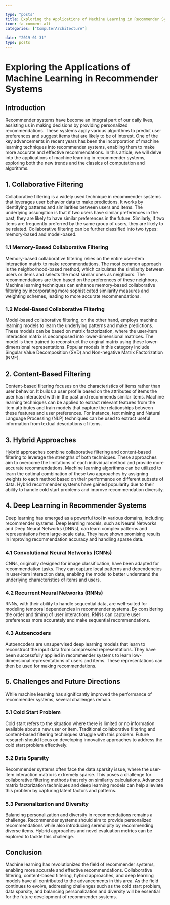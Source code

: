 ```yaml
---

type: "posts"
title: Exploring the Applications of Machine Learning in Recommender Systems
icon: fa-comment-alt
categories: ["ComputerArchitecture"]

date: "2019-01-31"
type: posts
---
```





# Exploring the Applications of Machine Learning in Recommender Systems

## Introduction

Recommender systems have become an integral part of our daily lives, assisting us in making decisions by providing personalized recommendations. These systems apply various algorithms to predict user preferences and suggest items that are likely to be of interest. One of the key advancements in recent years has been the incorporation of machine learning techniques into recommender systems, enabling them to make more accurate and effective recommendations. In this article, we will delve into the applications of machine learning in recommender systems, exploring both the new trends and the classics of computation and algorithms.

## 1. Collaborative Filtering

Collaborative filtering is a widely used technique in recommender systems that leverages user behavior data to make predictions. It works by identifying patterns and similarities between users and items. The underlying assumption is that if two users have similar preferences in the past, they are likely to have similar preferences in the future. Similarly, if two items are frequently preferred by the same group of users, they are likely to be related. Collaborative filtering can be further classified into two types: memory-based and model-based.

### 1.1 Memory-Based Collaborative Filtering

Memory-based collaborative filtering relies on the entire user-item interaction matrix to make recommendations. The most common approach is the neighborhood-based method, which calculates the similarity between users or items and selects the most similar ones as neighbors. The recommendations are then based on the preferences of these neighbors. Machine learning techniques can enhance memory-based collaborative filtering by incorporating more sophisticated similarity measures and weighting schemes, leading to more accurate recommendations.

### 1.2 Model-Based Collaborative Filtering

Model-based collaborative filtering, on the other hand, employs machine learning models to learn the underlying patterns and make predictions. These models can be based on matrix factorization, where the user-item interaction matrix is decomposed into lower-dimensional matrices. The model is then trained to reconstruct the original matrix using these lower-dimensional representations. Popular models in this category include Singular Value Decomposition (SVD) and Non-negative Matrix Factorization (NMF).

## 2. Content-Based Filtering

Content-based filtering focuses on the characteristics of items rather than user behavior. It builds a user profile based on the attributes of items the user has interacted with in the past and recommends similar items. Machine learning techniques can be applied to extract relevant features from the item attributes and train models that capture the relationships between these features and user preferences. For instance, text mining and Natural Language Processing (NLP) techniques can be used to extract useful information from textual descriptions of items.

## 3. Hybrid Approaches

Hybrid approaches combine collaborative filtering and content-based filtering to leverage the strengths of both techniques. These approaches aim to overcome the limitations of each individual method and provide more accurate recommendations. Machine learning algorithms can be utilized to learn the optimal combination of these two approaches by assigning weights to each method based on their performance on different subsets of data. Hybrid recommender systems have gained popularity due to their ability to handle cold start problems and improve recommendation diversity.

## 4. Deep Learning in Recommender Systems

Deep learning has emerged as a powerful tool in various domains, including recommender systems. Deep learning models, such as Neural Networks and Deep Neural Networks (DNNs), can learn complex patterns and representations from large-scale data. They have shown promising results in improving recommendation accuracy and handling sparse data.

### 4.1 Convolutional Neural Networks (CNNs)

CNNs, originally designed for image classification, have been adapted for recommendation tasks. They can capture local patterns and dependencies in user-item interaction data, enabling the model to better understand the underlying characteristics of items and users.

### 4.2 Recurrent Neural Networks (RNNs)

RNNs, with their ability to handle sequential data, are well-suited for modeling temporal dependencies in recommender systems. By considering the order and timing of user interactions, RNNs can capture user preferences more accurately and make sequential recommendations.

### 4.3 Autoencoders

Autoencoders are unsupervised deep learning models that learn to reconstruct the input data from compressed representations. They have been successfully applied in recommender systems to learn low-dimensional representations of users and items. These representations can then be used for making recommendations.

## 5. Challenges and Future Directions

While machine learning has significantly improved the performance of recommender systems, several challenges remain.

### 5.1 Cold Start Problem

Cold start refers to the situation where there is limited or no information available about a new user or item. Traditional collaborative filtering and content-based filtering techniques struggle with this problem. Future research should focus on developing innovative approaches to address the cold start problem effectively.

### 5.2 Data Sparsity

Recommender systems often face the data sparsity issue, where the user-item interaction matrix is extremely sparse. This poses a challenge for collaborative filtering methods that rely on similarity calculations. Advanced matrix factorization techniques and deep learning models can help alleviate this problem by capturing latent factors and patterns.

### 5.3 Personalization and Diversity

Balancing personalization and diversity in recommendations remains a challenge. Recommender systems should aim to provide personalized recommendations while also introducing serendipity by recommending diverse items. Hybrid approaches and novel evaluation metrics can be explored to tackle this challenge.

## Conclusion

Machine learning has revolutionized the field of recommender systems, enabling more accurate and effective recommendations. Collaborative filtering, content-based filtering, hybrid approaches, and deep learning models have all contributed to the advancements in this area. As the field continues to evolve, addressing challenges such as the cold start problem, data sparsity, and balancing personalization and diversity will be essential for the future development of recommender systems.